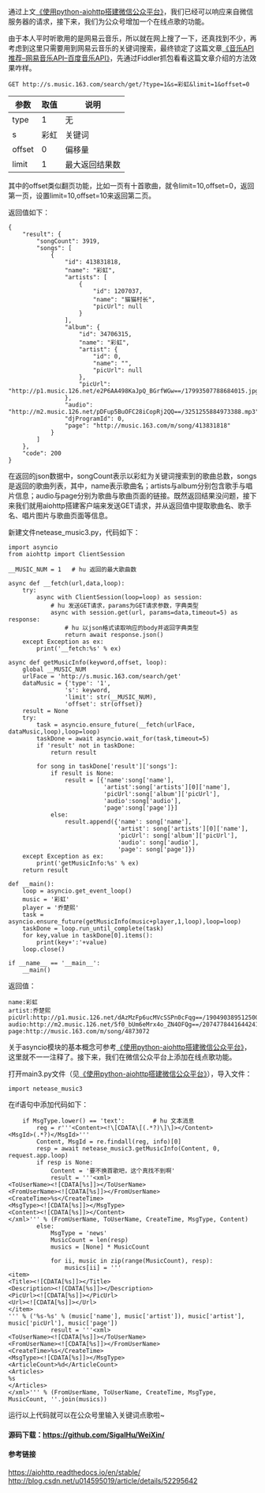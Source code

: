 通过上文[《使用python-aiohttp搭建微信公众平台》](http://blog.csdn.net/u011475134/article/details/70147484)，我们已经可以响应来自微信服务器的请求，接下来，我们为公众号增加一个在线点歌的功能。

由于本人平时听歌用的是网易云音乐，所以就在网上搜了一下，还真找到不少，再考虑到这里只需要用到网易云音乐的关键词搜索，最终锁定了这篇文章[《音乐API推荐–网易音乐API–百度音乐API》](http://www.fddcn.cn/music-api-wang-yi-bai-du.html)，先通过Fiddler抓包看看这篇文章介绍的方法效果咋样。
```
GET http://s.music.163.com/search/get/?type=1&s=彩虹&limit=1&offset=0
```
| 参数    | 取值 | 说明 |
| ------ |------| ---- |
| type   | 1    | 无  |
| s      | 彩虹 | 关键词 |
| offset | 0    | 偏移量 |
| limit  | 1    | 最大返回结果数 |
其中的offset类似翻页功能，比如一页有十首歌曲，就令limit=10,offset=0，返回第一页，设置limit=10,offset=10来返回第二页。

返回值如下：
```
{
    "result": {
        "songCount": 3919,
        "songs": [
            {
                "id": 413831818,
                "name": "彩虹",
                "artists": [
                    {
                        "id": 1207037,
                        "name": "猫猫村长",
                        "picUrl": null
                    }
                ],
                "album": {
                    "id": 34706315,
                    "name": "彩虹",
                    "artist": {
                        "id": 0,
                        "name": "",
                        "picUrl": null
                    },
                    "picUrl": "http://p1.music.126.net/e2P6AA498KaJpQ_BGrfWGw==/17993507788684015.jpg"
                },
                "audio": "http://m2.music.126.net/pDFup5BuOFC28iCopRj2QQ==/3251255884973388.mp3",
                "djProgramId": 0,
                "page": "http://music.163.com/m/song/413831818"
            }
        ]
    },
    "code": 200
}
```
在返回的json数据中，songCount表示以彩虹为关键词搜索到的歌曲总数，songs是返回的歌曲列表，其中，name表示歌曲名；artists与album分别包含歌手与唱片信息；audio与page分别为歌曲与歌曲页面的链接。既然返回结果没问题，接下来我们就用aiohttp搭建客户端来发送GET请求，并从返回值中提取歌曲名、歌手名、唱片图片与歌曲页面等信息。

新建文件netease_music3.py，代码如下：
```
import asyncio
from aiohttp import ClientSession

__MUSIC_NUM = 1   # hu 返回的最大歌曲数

async def __fetch(url,data,loop):
	try:
		async with ClientSession(loop=loop) as session:
			# hu 发送GET请求，params为GET请求参数，字典类型
			async with session.get(url, params=data,timeout=5) as response:
				# hu 以json格式读取响应的body并返回字典类型
				return await response.json()
	except Exception as ex:
		print('__fetch:%s' % ex)

async def getMusicInfo(keyword,offset, loop):
	global __MUSIC_NUM
	urlFace = 'http://s.music.163.com/search/get'
	dataMusic = {'type': '1',
				's': keyword,
				'limit': str(__MUSIC_NUM),
				'offset': str(offset)}
	result = None
	try:
		task = asyncio.ensure_future(__fetch(urlFace, dataMusic,loop),loop=loop)
		taskDone = await asyncio.wait_for(task,timeout=5)
		if 'result' not in taskDone:
			return result

		for song in taskDone['result']['songs']:
			if result is None:
				result = [{'name':song['name'],
						   'artist':song['artists'][0]['name'],
						   'picUrl':song['album']['picUrl'],
						   'audio':song['audio'],
						   'page':song['page']}]
			else:
				result.append({'name': song['name'],
							   'artist': song['artists'][0]['name'],
							   'picUrl': song['album']['picUrl'],
							   'audio': song['audio'],
							   'page': song['page']})
	except Exception as ex:
		print('getMusicInfo:%s' % ex)
	return result

def __main():
	loop = asyncio.get_event_loop()
	music = '彩虹'
	player = '乔楚熙'
	task = asyncio.ensure_future(getMusicInfo(music+player,1,loop),loop=loop)
	taskDone = loop.run_until_complete(task)
	for key,value in taskDone[0].items():
		print(key+':'+value)
	loop.close()

if __name__ == '__main__':
	__main()
```
返回值：
```
name:彩虹
artist:乔楚熙
picUrl:http://p1.music.126.net/dAzMzFp6ucMVcSSPn0cFqg==/19049038951250054.jpg
audio:http://m2.music.126.net/5f0_bUm6eMrx4o_ZN4OFQg==/2074778441644241.mp3
page:http://music.163.com/m/song/4873072
```
关于asyncio模块的基本概念可参考[《使用python-aiohttp搭建微信公众平台》](http://blog.csdn.net/u011475134/article/details/70147484)，这里就不一一注释了。接下来，我们在微信公众平台上添加在线点歌功能。

打开main3.py文件（见[《使用python-aiohttp搭建微信公众平台》](http://blog.csdn.net/u011475134/article/details/70147484)），导入文件：
```
import netease_music3
```
在if语句中添加代码如下：
```
    if MsgType.lower() == 'text':        # hu 文本消息
        reg = r'''<Content><!\[CDATA\[(.*?)\]\]></Content>
<MsgId>(.*?)</MsgId>'''
        Content, MsgId = re.findall(reg, info)[0]
        resp = await netease_music3.getMusicInfo(Content, 0, request.app.loop)
        if resp is None:
            Content = '要不换首歌吧，这个真找不到啊'
            result = '''<xml>
<ToUserName><![CDATA[%s]]></ToUserName>
<FromUserName><![CDATA[%s]]></FromUserName>
<CreateTime>%s</CreateTime>
<MsgType><![CDATA[%s]]></MsgType>
<Content><![CDATA[%s]]></Content>
</xml>''' % (FromUserName, ToUserName, CreateTime, MsgType, Content)
        else:
            MsgType = 'news'
            MusicCount = len(resp)
            musics = [None] * MusicCount

            for ii, music in zip(range(MusicCount), resp):
                musics[ii] = '''
<item>
<Title><![CDATA[%s]]></Title>
<Description><![CDATA[%s]]></Description>
<PicUrl><![CDATA[%s]]></PicUrl>
<Url><![CDATA[%s]]></Url>
</item>
''' % ('%s-%s' % (music['name'], music['artist']), music['artist'], music['picUrl'], music['page'])
            result = '''<xml>
<ToUserName><![CDATA[%s]]></ToUserName>
<FromUserName><![CDATA[%s]]></FromUserName>
<CreateTime>%s</CreateTime>
<MsgType><![CDATA[%s]]></MsgType>
<ArticleCount>%d</ArticleCount>
<Articles>
%s
</Articles>
</xml>''' % (FromUserName, ToUserName, CreateTime, MsgType, MusicCount, ''.join(musics))
```
运行以上代码就可以在公众号里输入关键词点歌啦~
#### 源码下载：https://github.com/SigalHu/WeiXin/
#### 参考链接
https://aiohttp.readthedocs.io/en/stable/</br>
http://blog.csdn.net/u014595019/article/details/52295642
